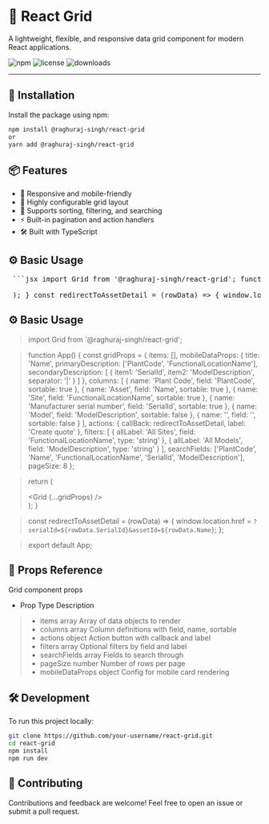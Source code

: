 # 🧱 React Grid

A lightweight, flexible, and responsive data grid component for modern React applications.

![npm](https://img.shields.io/npm/v/@raghuraj-singh/react-grid)
![license](https://img.shields.io/npm/l/@raghuraj-singh/react-grid)
![downloads](https://img.shields.io/npm/dw/@raghuraj-singh/react-grid)

---

## 🚀 Installation

Install the package using npm:

```bash
npm install @raghuraj-singh/react-grid
or
yarn add @raghuraj-singh/react-grid
```

## 📦 Features
- 📐 Responsive and mobile-friendly
- 🧩 Highly configurable grid layout
- 🎯 Supports sorting, filtering, and searching
- ⚡ Built-in pagination and action handlers
- 🛠️ Built with TypeScript

## ⚙️ Basic Usage

<pre> ```jsx import Grid from '@raghuraj-singh/react-grid'; function App() { const gridProps = { items: [], mobileDataProps: { title: 'Name', primaryDescription: ['PlantCode', 'FunctionalLocationName'], secondaryDescription: [ { item1: 'SerialId', item2: 'ModelDescription', separator: '|' } ] }, columns: [ { name: 'Plant Code', field: 'PlantCode', sortable: true }, { name: 'Asset', field: 'Name', sortable: true }, { name: 'Site', field: 'FunctionalLocationName', sortable: true }, { name: 'Manufacturer serial number', field: 'SerialId', sortable: true }, { name: 'Model', field: 'ModelDescription', sortable: false }, { name: '', field: '', sortable: false } ], actions: { callBack: redirectToAssetDetail, label: 'Create quote' }, filters: [ { allLabel: 'All Sites', field: 'FunctionalLocationName', type: 'string' }, { allLabel: 'All Models', field: 'ModelDescription', type: 'string' } ], searchFields: ['PlantCode', 'Name', 'FunctionalLocationName', 'SerialId', 'ModelDescription'], pageSize: 8 }; return ( <div className="App"> <Grid {...gridProps} /> </div> ); } const redirectToAssetDetail = (rowData) => { window.location.href = `?serialId=${rowData.SerialId}&assetId=${rowData.Name}`; }; export default App; ``` </pre>

## ⚙️ Basic Usage

> import Grid from '@raghuraj-singh/react-grid';
 
> function App() {
>   const gridProps = {
>     items: [],
>     mobileDataProps: {
>       title: 'Name',
>       primaryDescription: ['PlantCode', 'FunctionalLocationName'],
>       secondaryDescription: [
>         {
>           item1: 'SerialId',
>           item2: 'ModelDescription',
>           separator: '|'
>         }
>       ]
>     },
>     columns: [
>       { name: 'Plant Code', field: 'PlantCode', sortable: true },
>       { name: 'Asset', field: 'Name', sortable: true },
>       { name: 'Site', field: 'FunctionalLocationName', sortable: true },
>       { name: 'Manufacturer serial number', field: 'SerialId', sortable: true },
>       { name: 'Model', field: 'ModelDescription', sortable: false },
>       { name: '', field: '', sortable: false }
>     ],
>     actions: {
>       callBack: redirectToAssetDetail,
>       label: 'Create quote'
>     },
>     filters: [
>       {
>         allLabel: 'All Sites',
>         field: 'FunctionalLocationName',
>         type: 'string'
>       },
>       {
>         allLabel: 'All Models',
>         field: 'ModelDescription',
>        type: 'string'
>       }
>     ],
>     searchFields: ['PlantCode', 'Name', 'FunctionalLocationName', 'SerialId', 'ModelDescription'],
>     pageSize: 8
>   };

>   return (
>     <div className="App">
>       <Grid {...gridProps} />
>     </div>
>   );
> }

> const redirectToAssetDetail = (rowData) => {
>   window.location.href = `?serialId=${rowData.SerialId}&assetId=${rowData.Name}`;
> };

> export default App;

## 🔧 Props Reference
Grid component props
- Prop	              Type	        Description
> - items	           array	       Array of data objects to render
> - columns	         array	       Column definitions with field, name, sortable
> - actions	         object	      Action button with callback and label
> - filters	         array	       Optional filters by field and label
> - searchFields	    array	       Fields to search through
> - pageSize	        number	      Number of rows per page
> - mobileDataProps	 object	     Config for mobile card rendering

## 🛠️ Development
To run this project locally:
```bash
git clone https://github.com/your-username/react-grid.git
cd react-grid
npm install
npm run dev
```

## 🤝 Contributing
Contributions and feedback are welcome!
Feel free to open an issue or submit a pull request.


